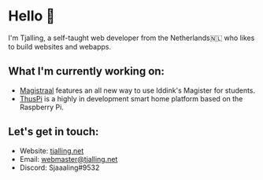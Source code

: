 # Hello 👋

I'm Tjalling, a self-taught web developer from the Netherlands🇳🇱 who likes to build websites and webapps.

## What I'm currently working on:

- [Magistraal](https://github.com/magistraal-app/) features an all new way to use Iddink's Magister for students.
- [ThusPi](https://github.com/thuspi/) is a highly in development smart home platform based on the Raspberry Pi.

## Let's get in touch:

- Website: [tjalling.net](https://tjalling.net/)
- Email: [webmaster@tjalling.net](mailto:webmaster@tjalling.net)
- Discord: Sjaaaling#9532

